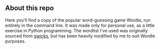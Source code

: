 ## About this repo

Here you'll find a copy of the popular word-guessing game Wordle, run entirely in the command line. It was made only for personal use, as a little exercise in Python programming. The wordlist I've used was originally sourced from [gwicks](http://www.gwicks.net/dictionaries.htm), but has been heavily modified by me to suit Wordle purposes.